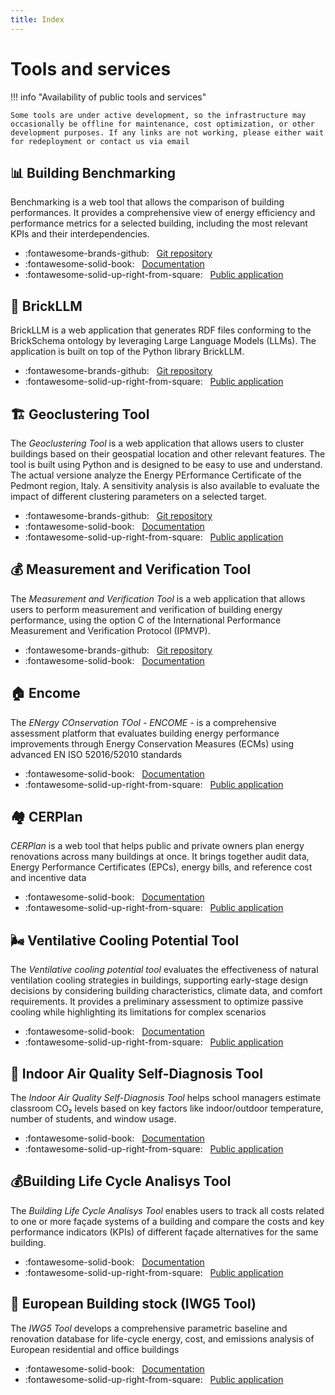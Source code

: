 ```yaml
---
title: Index
---
```


# Tools and services

!!! info "Availability of public tools and services"

    Some tools are under active development, so the infrastructure may occasionally be offline for maintenance, cost optimization, or other development purposes. If any links are not working, please either wait for redeployment or contact us via email 

## 📊 Building Benchmarking

Benchmarking is a web tool that allows the comparison of building performances. It provides a comprehensive view of energy efficiency and performance metrics for a selected building, including the most relevant KPIs and their interdependencies.

- :fontawesome-brands-github: &nbsp; [Git repository](https://github.com/EURAC-EEBgroup/MODERATE_building_benchmarking)
- :fontawesome-solid-book: &nbsp; [Documentation](benchmarking.md)
- :fontawesome-solid-up-right-from-square: &nbsp; [Public application](https://tools.eeb.eurac.edu/building_benchmarking/)

## 🧠 BrickLLM

BrickLLM is a web application that generates RDF files conforming to the BrickSchema ontology by leveraging Large Language Models (LLMs). The application is built on top of the Python library BrickLLM.

- :fontawesome-brands-github: &nbsp; [Git repository](https://github.com/EURAC-EEBgroup/BrickLLM-App)
- :fontawesome-solid-up-right-from-square: &nbsp; [Public application](https://tools.eeb.eurac.edu/brickllm/)

## 🏗️ Geoclustering Tool

The _Geoclustering Tool_ is a web application that allows users to cluster buildings based on their geospatial location and other relevant features. The tool is built using Python and is designed to be easy to use and understand. 
The actual versione analyze the Energy PErformance Certificate of the Pedmont region, Italy.
A sensitivity analysis is also available to evaluate the impact of different clustering parameters on a selected target.

- :fontawesome-brands-github: &nbsp; [Git repository](https://github.com/EURAC-EEBgroup/geoclustering_epc)
- :fontawesome-solid-book: &nbsp; [Documentation](geoclustering_tools.md)
- :fontawesome-solid-up-right-from-square: &nbsp; [Public application](https://tools.eeb.eurac.edu/epc_clustering/piemonte/)

## 💰 Measurement and Verification Tool

The _Measurement and Verification Tool_ is a web application that allows users to perform measurement and verification of building energy performance, using the option C of the International Performance Measurement and Verification Protocol (IPMVP).

- :fontawesome-brands-github: &nbsp; [Git repository](https://github.com/EURAC-EEBgroup/Measurement-and-verification)
- :fontawesome-solid-book: &nbsp; [Documentation](mea_and_ver.md)

## 🏠 Encome 

The _ENergy COnservation TOol - ENCOME -_ is a comprehensive assessment platform that evaluates building energy performance improvements through Energy Conservation Measures (ECMs) using advanced EN ISO 52016/52010 standards

<!-- - :fontawesome-brands-github: &nbsp; [Git repository]() -->
- :fontawesome-solid-book: &nbsp; [Documentation](Encome.md)
- :fontawesome-solid-up-right-from-square: &nbsp; [Public application](https://tools.eeb.eurac.edu/encome/)

## 🏘️ CERPlan

_CERPlan_ is a web tool that helps public and private owners plan energy renovations across many buildings at once. It brings together audit data, Energy Performance Certificates (EPCs), energy bills, and reference cost and incentive data

<!-- - :fontawesome-brands-github: &nbsp; [Git repository]() -->
- :fontawesome-solid-book: &nbsp; [Documentation](CERPlan.md)
- :fontawesome-solid-up-right-from-square: &nbsp; [Public application](https://cerplan.eurac.edu)

## 🌬️ Ventilative Cooling Potential Tool 

The _Ventilative cooling potential tool_ evaluates the effectiveness of natural ventilation cooling strategies in buildings, supporting early-stage design decisions by considering building characteristics, climate data, and comfort requirements. It provides a preliminary assessment to optimize passive cooling while highlighting its limitations for complex scenarios

<!-- - :fontawesome-brands-github: &nbsp; [Git repository]() -->
- :fontawesome-solid-book: &nbsp; [Documentation](Ventilative_Cooling_Potential.md)
- :fontawesome-solid-up-right-from-square: &nbsp; [Public application](https://tools.eeb.eurac.edu/ventilative_cooling_potential/)

## 🏫 Indoor Air Quality Self-Diagnosis Tool 

The _Indoor Air Quality Self-Diagnosis Tool_ helps school managers estimate classroom CO₂ levels based on key factors like indoor/outdoor temperature, number of students, and window usage.

<!-- - :fontawesome-brands-github: &nbsp; [Git repository]() -->
- :fontawesome-solid-book: &nbsp; [Documentation](IAQ_Self_Diagnosis.md)
- :fontawesome-solid-up-right-from-square: &nbsp; [Public application](https://www.qaes-iaqtool.eurac.edu/)

## 💰Building Life Cycle Analisys Tool 

The _Building Life Cycle Analisys Tool_ enables users to track all costs related to one or more façade systems of a building and compare the costs and key performance indicators (KPIs) of different façade alternatives for the same building.

<!-- - :fontawesome-brands-github: &nbsp; [Git repository]() -->
- :fontawesome-solid-book: &nbsp; [Documentation](BLCA.md)
- :fontawesome-solid-up-right-from-square: &nbsp; [Public application](https://tools.eeb.eurac.edu/blca/)

## 🌆 European Building stock (IWG5 Tool)

The _IWG5 Tool_ develops a comprehensive parametric baseline and renovation database for life-cycle energy, cost, and emissions analysis of European residential and office buildings

<!-- - :fontawesome-brands-github: &nbsp; [Git repository]() -->
- :fontawesome-solid-book: &nbsp; [Documentation](IWG5.md)
- :fontawesome-solid-up-right-from-square: &nbsp; [Public application](https://tools.eeb.eurac.edu/iwg5/)


